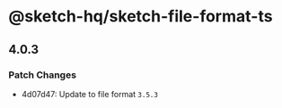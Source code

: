 # @sketch-hq/sketch-file-format-ts

## 4.0.3
### Patch Changes

- 4d07d47: Update to file format `3.5.3`
